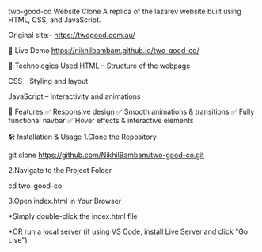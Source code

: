 two-good-co Website Clone
A replica of the lazarev website built using HTML, CSS, and JavaScript.

Original site:-
https://twogood.com.au/

🚀 Live Demo
https://nikhilbambam.github.io/two-good-co/

📌 Technologies Used
HTML – Structure of the webpage

CSS – Styling and layout

JavaScript – Interactivity and animations

🎨 Features
✅ Responsive design
✅ Smooth animations & transitions
✅ Fully functional navbar
✅ Hover effects & interactive elements



🛠️ Installation & Usage
1.Clone the Repository

 git clone https://github.com/NikhilBambam/two-good-co.git


2.Navigate to the Project Folder

 cd two-good-co


3.Open index.html in Your Browser

*Simply double-click the index.html file

*OR run a local server (if using VS Code, install Live Server and click "Go Live")
